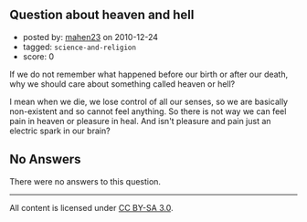 ## Question about heaven and hell

- posted by: [mahen23](https://stackexchange.com/users/-1/433-mahen23) on 2010-12-24
- tagged: `science-and-religion`
- score: 0

If we do not remember what happened before our birth or after our death, why we should care about something called heaven or hell? 

I mean when we die, we lose control of all our senses, so we are basically non-existent and so cannot feel anything. So there is not way we can feel pain in heaven or pleasure in heal. And isn't pleasure and pain  just an electric spark in our brain?

## No Answers

There were no answers to this question.


---

All content is licensed under [CC BY-SA 3.0](https://creativecommons.org/licenses/by-sa/3.0/).
